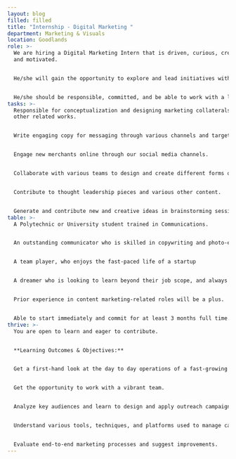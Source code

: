 ```yaml
---
layout: blog
filled: filled
title: "Internship - Digital Marketing "
department: Marketing & Visuals
location: Goodlands
role: >-
  We are hiring a Digital Marketing Intern that is driven, curious, creative,
  and motivated.


  He/she will gain the opportunity to explore and lead initiatives within the company that will leave a visible impact. 


  He/she should be responsible, committed, and be able to work with a level of autonomy with a flair for imaginative communication and knowlege of B2B social media channels.
tasks: >-
  Responsible for conceptualization and designing marketing collaterals and
  other related works.


  Write engaging copy for messaging through various channels and target various groups.


  Engage new merchants online through our social media channels.


  Collaborate with various teams to design and create different forms of marketing collaterals, such as social media graphic, web collateral, etc.


  Contribute to thought leadership pieces and various other content.


  Generate and contribute new and creative ideas in brainstorming sessions.
table: >-
  A Polytechnic or University student trained in Communications.


  An outstanding communicator who is skilled in copywriting and photo-editing (Photoshop, Illustrator, Lightroom).


  A team player, who enjoys the fast-paced life of a startup 


  A dreamer who is looking to learn beyond their job scope, and always looking to innovate and suggest new more effective ways to do various tasks.


  Prior experience in content marketing-related roles will be a plus.


  Able to start immediately and commit for at least 3 months full time.
thrive: >-
  You are open to learn and eager to contribute. 


  **Learning Outcomes & Objectives:** 


  Get a first-hand look at the day to day operations of a fast-growing startup.


  Get the opportunity to work with a vibrant team.


  Analyze key audiences and learn to design and apply outreach campaigns to reach them effectively.


  Understand various tools, techniques, and platforms used to manage campaigns and social media channels.


  Evaluate end-to-end marketing processes and suggest improvements.
---
```

